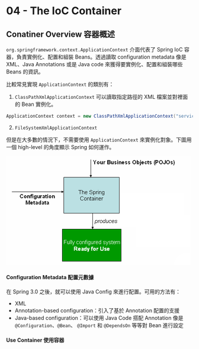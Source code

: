 # 04 - The IoC Container

## Conatiner Overview 容器概述
`org.springframework.context.ApplicationContext` 介面代表了 Spring IoC 容器，負責實例化、配置和組裝 Beans。透過讀取 configuration metadata 像是 XML、Java Annotations 或是 Java code 來獲得要實例化、配置和組裝哪些 Beans 的資訊。

比較常見實現 `ApplicationContext` 的類別有： 
1. `ClassPathXmlApplicationContext`
  可以讀取指定路徑的 XML 檔案並對裡面的 Bean 實例化。
  ```java
  ApplicationContext context = new ClassPathXmlApplicationContext("services.xml", "daos.xml");
  ```
2. `FileSystemXmlApplicationContext`

但是在大多數的情況下，不需要使用 `ApplicationContext` 來實例化對象。下圖用一個 high-level 的角度顯示 Spring 如何運作。

![](/images/spring-core/4-1.png)

#### Configuration Metadata 配置元數據
在 Spring 3.0 之後，就可以使用 Java Config 來進行配置。可用的方法有：

* XML
* Annotation-based configuration：引入了基於 Annotation 配置的支援
* Java-based configuration：可以使用 Java Code 搭配 Annotation 像是 `@Configuration`、`@Bean`、 `@Import` 和 `@DependsOn` 等等對 Bean 進行設定

#### Use Container 使用容器

